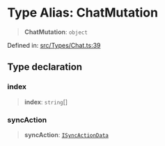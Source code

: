 # Type Alias: ChatMutation

> **ChatMutation**: `object`

Defined in: [src/Types/Chat.ts:39](https://github.com/Riders004/Tv/blob/3d6aaf6f3efb499dc9d0ca82bb24083bb45a8478/src/Types/Chat.ts#L39)

## Type declaration

### index

> **index**: `string`[]

### syncAction

> **syncAction**: [`ISyncActionData`](../namespaces/proto/interfaces/ISyncActionData.md)
